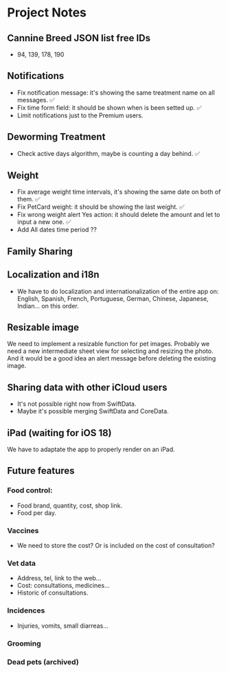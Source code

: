 # Project Notes

## Cannine Breed JSON list free IDs
- 94, 139, 178, 190


## Notifications
- Fix notification message: it's showing the same treatment name on all messages. ✅
- Fix time form field: it should be shown when is been setted up. ✅
- Limit notifications just to the Premium users.


## Deworming Treatment
- Check active days algorithm, maybe is counting a day behind. ✅


## Weight
- Fix average weight time intervals, it's showing the same date on both of them. ✅
- Fix PetCard weight: it should be showing the last weight. ✅
- Fix wrong weight alert Yes action: it should delete the amount and let to input a new one. ✅
- Add All dates time period ??


## Family Sharing


## Localization and i18n
- We have to do localization and internationalization of the entire app on: English, Spanish, French, Portuguese, German, Chinese, Japanese, Indian... on this order.


## Resizable image
We need to implement a resizable function for pet images. Probably we need a new intermediate sheet view for selecting and resizing the photo. And it would be a good idea an alert message before deleting the existing image.


## Sharing data with other iCloud users
- It's not possible right now from SwiftData.
- Maybe it's possible merging SwiftData and CoreData.


## iPad (waiting for iOS 18)
We have to adaptate the app to properly render on an iPad.


## Future features
### Food control:
- Food brand, quantity, cost, shop link.
- Food per day.

### Vaccines
- We need to store the cost? Or is included on the cost of consultation?

### Vet data
- Address, tel, link to the web...
- Cost: consultations, medicines...
- Historic of consultations.

### Incidences
- Injuries, vomits, small diarreas...

### Grooming

### Dead pets (archived)

